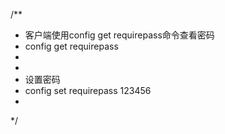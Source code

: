 /**
 * 客户端使用config get requirepass命令查看密码
 * config get requirepass
 * 
 * 
 * 设置密码
 * config set requirepass 123456
 *
 */